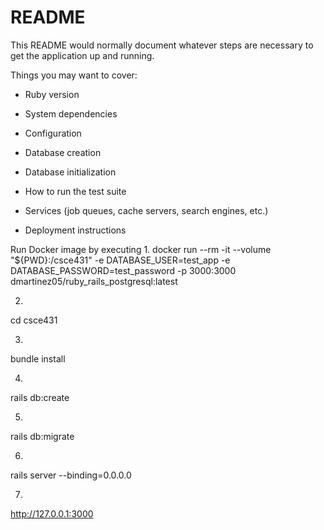 # README

This README would normally document whatever steps are necessary to get the
application up and running.

Things you may want to cover:

* Ruby version

* System dependencies

* Configuration

* Database creation

* Database initialization

* How to run the test suite

* Services (job queues, cache servers, search engines, etc.)

* Deployment instructions

Run Docker image by executing 
1.
docker run --rm -it --volume "${PWD}:/csce431" -e DATABASE_USER=test_app -e DATABASE_PASSWORD=test_password -p 3000:3000 dmartinez05/ruby_rails_postgresql:latest 

2.
cd csce431

3.
bundle install

4.
rails db:create

5.
rails db:migrate

6.
rails server --binding=0.0.0.0

7.
http://127.0.0.1:3000